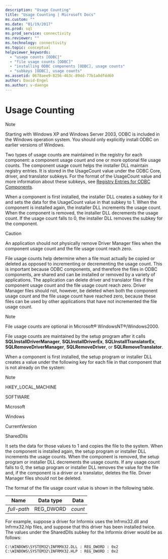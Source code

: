 ```yaml
---
description: "Usage Counting"
title: "Usage Counting | Microsoft Docs"
ms.custom: ""
ms.date: "01/19/2017"
ms.prod: sql
ms.prod_service: connectivity
ms.reviewer: ""
ms.technology: connectivity
ms.topic: conceptual
helpviewer_keywords: 
  - "usage counts [ODBC]"
  - "file usage counts [ODBC]"
  - "installing ODBC components [ODBC], usage counts"
  - "subkeys [ODBC], usage counts"
ms.assetid: 0678aee9-8256-463c-89dd-77b1a0dfdd60
author: David-Engel
ms.author: v-daenge
---
```

# Usage Counting
> [!NOTE]  
>  Starting with Windows XP and Windows Server 2003, ODBC is included in the Windows operation system. You should only explicitly install ODBC on earlier versions of Windows.  
  
 Two types of usage counts are maintained in the registry for each component: a component usage count and one or more optional file usage counts. The component usage count helps the installer DLL maintain registry entries. It is stored in the UsageCount value under the ODBC Core, driver, and translator subkeys. For the format of the UsageCount value and more information about these subkeys, see [Registry Entries for ODBC Components](../../../odbc/reference/install/registry-entries-for-odbc-components.md).  
  
 When a component is first installed, the installer DLL creates a subkey for it and sets the data for the UsageCount value in that subkey to 1. When the component is installed again, the installer DLL increments the usage count. When the component is removed, the installer DLL decrements the usage count. If the usage count falls to 0, the installer DLL removes the subkey for the component.  
  
> [!CAUTION]  
>  An application should not physically remove Driver Manager files when the component usage count and the file usage count reach zero.  
  
 File usage counts help determine when a file must actually be copied or deleted as opposed to incrementing or decrementing the usage count. This is important because ODBC components, and therefore the files in ODBC components, are shared and can be installed or removed by a variety of applications. The application can delete driver and translator files if the component usage count and the file usage count reach zero. Driver Manager files should not, however, be deleted when both the component usage count and the file usage count have reached zero, because these files can be used by other applications that have not incremented the file usage count.  
  
> [!NOTE]  
>  File usage counts are optional in Microsoft® WindowsNT®/Windows2000.  
  
 File usage counts are maintained by the setup program after it calls **SQLInstallDriverManager**, **SQLInstallDriverEx**, **SQLInstallTranslatorEx**, **SQLRemoveDriverManager**, **SQLRemoveDriver**, or **SQLRemoveTranslator**.  
  
 When a component is first installed, the setup program or installer DLL creates a value under the following key for each file in that component that is not already on the system:  
  
> [!NOTE]  
>  HKEY_LOCAL_MACHINE  
>   
>  SOFTWARE  
>   
>  Microsoft  
>   
>  Windows  
>   
>  CurrentVersion  
>   
>  SharedDlls  
  
 It sets the data for those values to 1 and copies the file to the system. When the component is installed again, the setup program or installer DLL increments the usage counts. When the component is removed, the setup program or installer DLL decrements the usage counts. If any usage count falls to 0, the setup program or installer DLL removes the value for the file and, if the component is a driver or a translator, deletes the file. Driver Manager files should not be deleted.  
  
 The format of the file usage count value is shown in the following table.  
  
|Name|Data type|Data|  
|----------|---------------|----------|  
|*full-path*|REG_DWORD|*count*|  
  
 For example, suppose a driver for Informix uses the Infrmx32.dll and Infrmx32.hlp files, and suppose that this driver has been installed twice. The values under the SharedDlls subkey for the Informix driver would be as follows:  
  
```  
C:\WINDOWS\SYSTEM32\INFRMX32.DLL : REG_DWORD : 0x2  
C:\WINDOWS\SYSTEM32\INFRMX32.HLP : REG_DWORD : 0x2  
```
